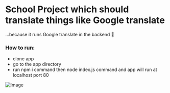 # School Project which should translate things like Google translate 
...because it runs Google translate in the backend 🤣
### How to run:
- clone app
- go to the app directory
- run npm i command then node index.js command and app will run at localhost port 80

![Image](https://i.imgur.com/eOtvTMV.gif)
